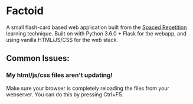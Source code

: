 # Factoid
A small flash-card based web application built from the [Spaced Repetition](https://en.wikipedia.org/wiki/Spaced_repetition) learning technique.
Built on with Python 3.6.0 + Flask for the webapp, and using vanilla HTML/JS/CSS for the web stack.

## Common Issues:
### My html/js/css files aren't updating!
Make sure your browser is completely reloading the files from your webserver. You can do this by pressing Ctrl+F5.